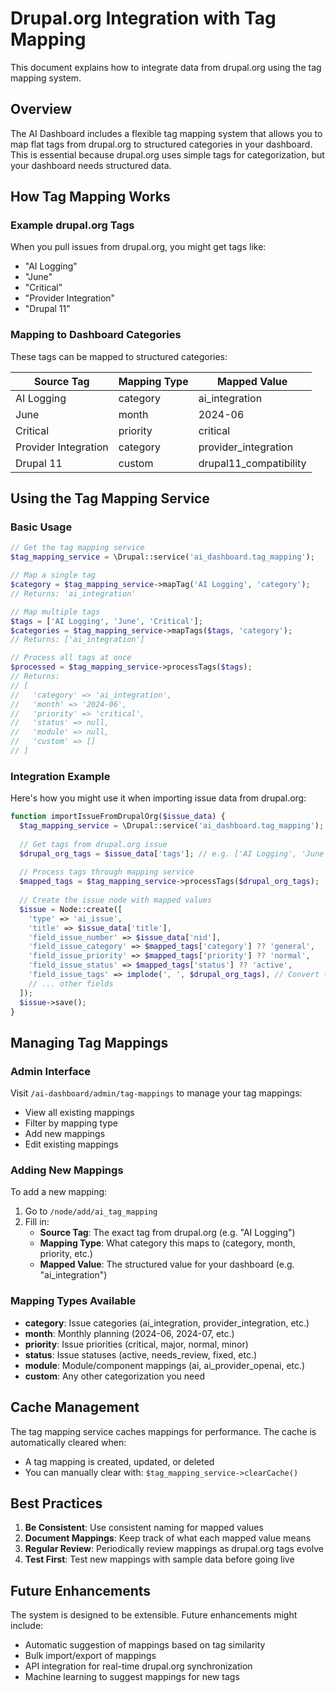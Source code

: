 # Drupal.org Integration with Tag Mapping

This document explains how to integrate data from drupal.org using the tag mapping system.

## Overview

The AI Dashboard includes a flexible tag mapping system that allows you to map flat tags from drupal.org to structured categories in your dashboard. This is essential because drupal.org uses simple tags for categorization, but your dashboard needs structured data.

## How Tag Mapping Works

### Example drupal.org Tags
When you pull issues from drupal.org, you might get tags like:
- "AI Logging"
- "June" 
- "Critical"
- "Provider Integration"
- "Drupal 11"

### Mapping to Dashboard Categories
These tags can be mapped to structured categories:

| Source Tag | Mapping Type | Mapped Value |
|------------|--------------|--------------|
| AI Logging | category | ai_integration |
| June | month | 2024-06 |
| Critical | priority | critical |
| Provider Integration | category | provider_integration |
| Drupal 11 | custom | drupal11_compatibility |

## Using the Tag Mapping Service

### Basic Usage

```php
// Get the tag mapping service
$tag_mapping_service = \Drupal::service('ai_dashboard.tag_mapping');

// Map a single tag
$category = $tag_mapping_service->mapTag('AI Logging', 'category');
// Returns: 'ai_integration'

// Map multiple tags
$tags = ['AI Logging', 'June', 'Critical'];
$categories = $tag_mapping_service->mapTags($tags, 'category');
// Returns: ['ai_integration']

// Process all tags at once
$processed = $tag_mapping_service->processTags($tags);
// Returns:
// [
//   'category' => 'ai_integration',
//   'month' => '2024-06', 
//   'priority' => 'critical',
//   'status' => null,
//   'module' => null,
//   'custom' => []
// ]
```

### Integration Example

Here's how you might use it when importing issue data from drupal.org:

```php
function importIssueFromDrupalOrg($issue_data) {
  $tag_mapping_service = \Drupal::service('ai_dashboard.tag_mapping');
  
  // Get tags from drupal.org issue
  $drupal_org_tags = $issue_data['tags']; // e.g. ['AI Logging', 'June', 'Critical']
  
  // Process tags through mapping service
  $mapped_tags = $tag_mapping_service->processTags($drupal_org_tags);
  
  // Create the issue node with mapped values
  $issue = Node::create([
    'type' => 'ai_issue',
    'title' => $issue_data['title'],
    'field_issue_number' => $issue_data['nid'],
    'field_issue_category' => $mapped_tags['category'] ?? 'general',
    'field_issue_priority' => $mapped_tags['priority'] ?? 'normal',
    'field_issue_status' => $mapped_tags['status'] ?? 'active',
    'field_issue_tags' => implode(', ', $drupal_org_tags), // Convert to comma-separated string
    // ... other fields
  ]);
  $issue->save();
}
```

## Managing Tag Mappings

### Admin Interface
Visit `/ai-dashboard/admin/tag-mappings` to manage your tag mappings:
- View all existing mappings
- Filter by mapping type
- Add new mappings
- Edit existing mappings

### Adding New Mappings
To add a new mapping:
1. Go to `/node/add/ai_tag_mapping`
2. Fill in:
   - **Source Tag**: The exact tag from drupal.org (e.g. "AI Logging")
   - **Mapping Type**: What category this maps to (category, month, priority, etc.)
   - **Mapped Value**: The structured value for your dashboard (e.g. "ai_integration")

### Mapping Types Available

- **category**: Issue categories (ai_integration, provider_integration, etc.)
- **month**: Monthly planning (2024-06, 2024-07, etc.)  
- **priority**: Issue priorities (critical, major, normal, minor)
- **status**: Issue statuses (active, needs_review, fixed, etc.)
- **module**: Module/component mappings (ai, ai_provider_openai, etc.)
- **custom**: Any other categorization you need

## Cache Management

The tag mapping service caches mappings for performance. The cache is automatically cleared when:
- A tag mapping is created, updated, or deleted
- You can manually clear with: `$tag_mapping_service->clearCache()`

## Best Practices

1. **Be Consistent**: Use consistent naming for mapped values
2. **Document Mappings**: Keep track of what each mapped value means
3. **Regular Review**: Periodically review mappings as drupal.org tags evolve
4. **Test First**: Test new mappings with sample data before going live

## Future Enhancements

The system is designed to be extensible. Future enhancements might include:
- Automatic suggestion of mappings based on tag similarity
- Bulk import/export of mappings
- API integration for real-time drupal.org synchronization
- Machine learning to suggest mappings for new tags